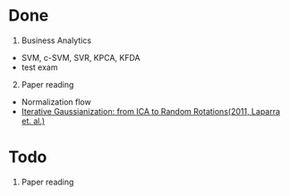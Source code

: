 # Done

1. Business Analytics
- SVM, c-SVM, SVR, KPCA, KFDA
- test exam

2. Paper reading
- Normalization flow
- [Iterative Gaussianization: from ICA to Random Rotations(2011, Laparra et. al.)](https://arxiv.org/pdf/1602.00229.pdf)


# Todo

1. Paper reading
